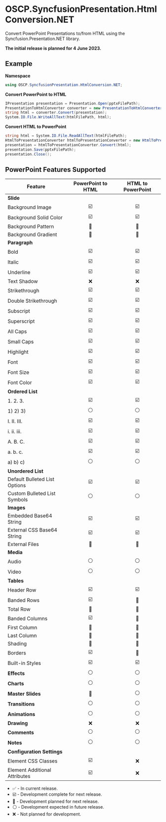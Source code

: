 # OSCP.SyncfusionPresentation.HtmlConversion.NET
Convert PowerPoint Presentations to/from HTML using the Syncfusion.Presentation.NET library. 

**The initial release is planned for 4 June 2023.**

Example
---
**Namespace**
```csharp
using OSCP.SyncfusionPresentation.HtmlConversion.NET;
```

**Convert PowerPoint to HTML**
```csharp
IPresentation presentation = Presentation.Open(pptxFilePath);
PresentationToHtmlConverter converter = new PresentationToHtmlConverter();
string html = converter.Convert(presentation);
System.IO.File.WriteAllText(htmlFilePath, html);
```

**Convert HTML to PowerPoint**
```csharp
string html = System.IO.File.ReadAllText(htmlFilePath);
HtmlToPresentationConverter htmlToPresentationConverter = new HtmlToPresentationConverter();
presentation = htmlToPresentationConverter.Convert(html);
presentation.Save(pptxFilePath);
presentation.Close();
```

PowerPoint Features Supported
---
| Feature | PowerPoint to HTML | HTML to PowerPoint |
|---------|:------------------:|:------------------:|
| **Slide** |
| Background Image | :ballot_box_with_check: | :ballot_box_with_check: |
| Background Solid Color | :ballot_box_with_check: | :ballot_box_with_check: |
| Background Pattern | :large_blue_diamond: | :large_blue_diamond: |
| Background Gradient | :large_blue_diamond: | :large_blue_diamond: |
| **Paragraph** |
| Bold | :ballot_box_with_check: | :ballot_box_with_check: |
| Italic | :ballot_box_with_check: | :ballot_box_with_check: |
| Underline | :ballot_box_with_check: | :ballot_box_with_check: |
| Text Shadow | :x: | :x: |
| Strikethrough | :ballot_box_with_check: | :ballot_box_with_check: |
| Double Strikethrough | :ballot_box_with_check: | :ballot_box_with_check: |
| Subscript | :ballot_box_with_check: | :ballot_box_with_check: |
| Superscript | :ballot_box_with_check: | :ballot_box_with_check: |
| All Caps | :ballot_box_with_check: | :ballot_box_with_check: |
| Small Caps | :ballot_box_with_check: | :ballot_box_with_check: |
| Highlight | :ballot_box_with_check: | :ballot_box_with_check: |
| Font | :ballot_box_with_check: | :ballot_box_with_check: |
| Font Size | :ballot_box_with_check: | :ballot_box_with_check: |
| Font Color | :ballot_box_with_check: | :ballot_box_with_check: |
| **Ordered List** |
| 1. 2. 3. | :ballot_box_with_check: | :ballot_box_with_check: |
| 1) 2) 3) | :white_circle: | :white_circle: |
| I. II. III. | :ballot_box_with_check: | :ballot_box_with_check: |
| i. ii. iii. | :ballot_box_with_check: | :ballot_box_with_check: |
| A. B. C. | :ballot_box_with_check: | :ballot_box_with_check: |
| a. b. c. | :ballot_box_with_check: | :ballot_box_with_check: |
| a) b) c) | :white_circle: | :white_circle: |
| **Unordered List** |
| Default Bulleted List Options | :ballot_box_with_check: | :ballot_box_with_check: |
| Custom Bulleted List Symbols | :white_circle: | :white_circle: |
| **Images** | | |
| Embedded Base64 String | :ballot_box_with_check: | :ballot_box_with_check: |
| External CSS Base64 String | :ballot_box_with_check: | :ballot_box_with_check: |
| External Files | :large_blue_diamond: | :large_blue_diamond: |
| **Media** | | |
| Audio | :white_circle: | :white_circle: |
| Video | :white_circle: | :white_circle: |
| **Tables** | | |
| Header Row | :ballot_box_with_check: | :ballot_box_with_check: |
| Banded Rows | :ballot_box_with_check: | :large_blue_diamond: |
| Total Row | :large_blue_diamond: | :large_blue_diamond: |
| Banded Columns | :ballot_box_with_check: | :large_blue_diamond: |
| First Column | :large_blue_diamond: | :large_blue_diamond: |
| Last Column | :large_blue_diamond: | :large_blue_diamond: |
| Shading | :large_blue_diamond: | :large_blue_diamond: |
| Borders | :ballot_box_with_check: | :large_blue_diamond: |
| Built-in Styles | :ballot_box_with_check: | :ballot_box_with_check: |
| **Effects** | :white_circle: | :white_circle: |
| **Charts** | :white_circle: | :white_circle: |
| **Master Slides** | :large_blue_diamond: | :white_circle: |
| **Transitions** | :white_circle: | :white_circle: |
| **Animations** | :white_circle: | :white_circle: |
| **Drawing** | :x: | :x: |
| **Comments** | :white_circle: | :white_circle: |
| **Notes** | :white_circle: | :white_circle: |
| **Configuration Settings** | | |
| Element CSS Classes | :ballot_box_with_check: | :x: |
| Element Additional Attributes | :ballot_box_with_check: | :x: |

- :white_check_mark: - In current release.
- :ballot_box_with_check: - Development complete for next release.
- :large_blue_diamond: - Development planned for next release.
- :white_circle: - Development expected in future release.
- :x: - Not planned for development.
